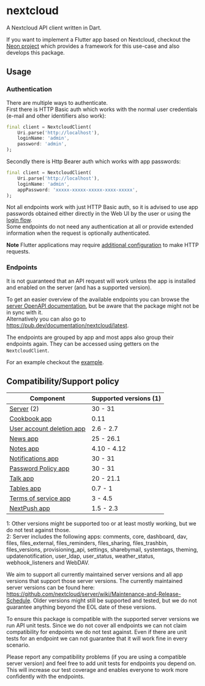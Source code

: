 # nextcloud

A Nextcloud API client written in Dart.

If you want to implement a Flutter app based on Nextcloud, checkout the [Neon project](https://github.com/nextcloud/neon) which provides a framework for this use-case and also develops this package.

## Usage

### Authentication

There are multiple ways to authenticate.  
First there is HTTP Basic auth which works with the normal user credentials (e-mail and other identifiers also work):
```dart
final client = NextcloudClient(
    Uri.parse('http://localhost'),
    loginName: 'admin',
    password: 'admin',
);
```

Secondly there is Http Bearer auth which works with app passwords:
```dart
final client = NextcloudClient(
    Uri.parse('http://localhost'),
    loginName: 'admin',
    appPassword: 'xxxxx-xxxxx-xxxxx-xxxx-xxxxx',
);
```

Not all endpoints work with just HTTP Basic auth, so it is advised to use app passwords obtained either directly in the Web UI by the user or using the [login flow](https://docs.nextcloud.com/server/latest/developer_manual/client_apis/LoginFlow/index.html#login-flow-v2).  
Some endpoints do not need any authentication at all or provide extended information when the request is optionally authenticated.

**Note**
Flutter applications may require [additional configuration](https://docs.flutter.dev/data-and-backend/networking#platform-notes) to make HTTP requests.


### Endpoints

It is not guaranteed that an API request will work unless the app is installed and enabled on the server (and has a supported version).  

To get an easier overview of the available endpoints you can browse the [server OpenAPI documentation](https://docs.nextcloud.com/server/latest/developer_manual/_static/openapi.html), but be aware that the package might not be in sync with it.  
Alternatively you can also go to https://pub.dev/documentation/nextcloud/latest.

The endpoints are grouped by app and most apps also group their endpoints again.
They can be accessed using getters on the `NextcloudClient`.

For an example checkout the [example](https://github.com/nextcloud/neon/blob/main/packages/nextcloud/example/example.dart).  

## Compatibility/Support policy

[Do not edit manually below]: #

| Component                                                                          | Supported versions (1) |
|------------------------------------------------------------------------------------|------------------------|
| [Server](https://github.com/nextcloud/server) (2)                                  | 30 - 31                |
| [Cookbook app](https://github.com/nextcloud/cookbook)                              | 0.11                   |
| [User account deletion app](https://framagit.org/framasoft/nextcloud/drop_account) | 2.6 - 2.7              |
| [News app](https://github.com/nextcloud/news)                                      | 25 - 26.1              |
| [Notes app](https://github.com/nextcloud/notes)                                    | 4.10 - 4.12            |
| [Notifications app](https://github.com/nextcloud/notifications)                    | 30 - 31                |
| [Password Policy app](https://github.com/nextcloud/password_policy)                | 30 - 31                |
| [Talk app](https://github.com/nextcloud/spreed)                                    | 20 - 21.1              |
| [Tables app](https://github.com/nextcloud/tables)                                  | 0.7 - 1                |
| [Terms of service app](https://github.com/nextcloud/terms_of_service)              | 3 - 4.5                |
| [NextPush app](https://codeberg.org/NextPush/uppush)                               | 1.5 - 2.3              |

[Do not edit manually above]: #

1: Other versions might be supported too or at least mostly working, but we do not test against those.  
2: Server includes the following apps: comments, core, dashboard, dav, files, files_external, files_reminders, files_sharing, files_trashbin, files_versions, provisioning_api, settings, sharebymail, systemtags, theming, updatenotification, user_ldap, user_status, weather_status, webhook_listeners and WebDAV.  

We aim to support all currently maintained server versions and all app versions that support those server versions.
The currently maintained server versions can be found here: https://github.com/nextcloud/server/wiki/Maintenance-and-Release-Schedule.
Older versions might still be supported and tested, but we do not guarantee anything beyond the EOL date of these versions.

To ensure this package is compatible with the supported server versions we run API unit tests.
Since we do not cover all endpoints we can not claim compatibility for endpoints we do not test against.
Even if there are unit tests for an endpoint we can not guarantee that it will work fine in every scenario.

Please report any compatibility problems (if you are using a compatible server version) and feel free to add unit tests for endpoints you depend on.
This will increase our test coverage and enables everyone to work more confidently with the endpoints.
